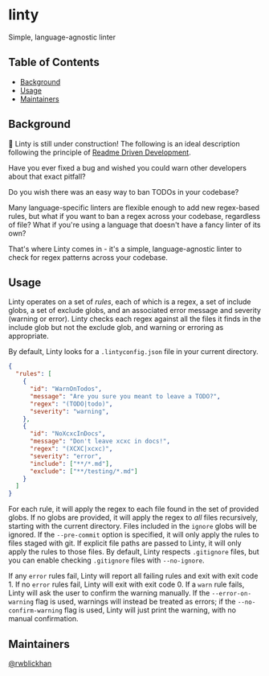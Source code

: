 # linty

Simple, language-agnostic linter

## Table of Contents

- [Background](#background)
- [Usage](#usage)
- [Maintainers](#maintainers)

## Background

🚧 Linty is still under construction! The following is an ideal description following the principle of [Readme Driven Development](https://tom.preston-werner.com/2010/08/23/readme-driven-development.html).

Have you ever fixed a bug and wished you could warn other developers about that exact pitfall?

Do you wish there was an easy way to ban TODOs in your codebase?

Many language-specific linters are flexible enough to add new regex-based rules, but what if you want to ban a regex across your codebase, regardless of file?
What if you're using a language that doesn't have a fancy linter of its own?

That's where Linty comes in - it's a simple, language-agnostic linter to check for regex patterns across your codebase.

## Usage

Linty operates on a set of _rules_, each of which is a regex, a set of include globs, a set of exclude globs, and an associated error message and severity (warning or error).
Linty checks each regex against all the files it finds in the include glob but not the exclude glob, and warning or erroring as appropriate.

By default, Linty looks for a `.lintyconfig.json` file in your current directory.

```json
{
  "rules": [
    {
      "id": "WarnOnTodos",
      "message": "Are you sure you meant to leave a TODO?",
      "regex": "(TODO|todo)",
      "severity": "warning",
    },
    {
      "id": "NoXcxcInDocs",
      "message": "Don't leave xcxc in docs!",
      "regex": "(XCXC|xcxc)",
      "severity": "error",
      "include": ["**/*.md"],
      "exclude": ["**/testing/*.md"]
    }
  ]
}
```

For each rule, it will apply the regex to each file found in the set of provided globs.
If no globs are provided, it will apply the regex to _all_ files recursively, starting with the current directory.
Files included in the `ignore` globs will be ignored.
If the `--pre-commit` option is specified, it will only apply the rules to files staged with git.
If explicit file paths are passed to Linty, it will only apply the rules to those files.
By default, Linty respects `.gitignore` files, but you can enable checking `.gitignore` files with `--no-ignore`.

If any `error` rules fail, Linty will report all failing rules and exit with exit code 1. If no `error` rules fail, Linty will exit with exit code 0.
If a `warn` rule fails, Linty will ask the user to confirm the warning manually.
If the `--error-on-warning` flag is used, warnings will instead be treated as errors; if the `--no-confirm-warning` flag is used, Linty will just print the warning, with no manual confirmation.

## Maintainers

[@rwblickhan](https://github.com/rwblickhan)